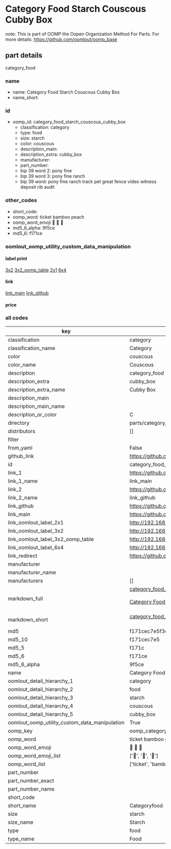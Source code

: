 # Category Food Starch Couscous Cubby Box  

note: This is part of OOMP the Oopen Organization Method For Parts. For more details: https://github.com/oomlout/oomp_base

##  part details
  



category_food



### name
* name: Category Food Starch Couscous Cubby Box
* name_short: 
### id
* oomp_id: category_food_starch_couscous_cubby_box
  * classification: category
  * type: food
  * size: starch
  * color: couscous
  * description_main: 
  * description_extra: cubby_box
  * manufacturer: 
  * part_number: 
  * bip 39 word 2: pony fine
  * bip 39 word 3: pony fine ranch
  * bip 39 word: pony fine ranch track pet great fence video witness deposit rib audit

### other_codes
* short_code: 
* oomp_word: ticket bamboo peach
* oomp_word_emoji :ticket: :bamboo: :peach:
* md5_6_alpha: 9f5ce
* md5_6: f171ce






### oomlout_oomp_utility_custom_data_manipulation
#### label print
[3x2](http://192.168.1.245:1112/?label=oomp%209f5ce)
[3x2_oomp_table](http://192.168.1.108:1112/?label=oomp%209f5ce)
[2x1](http://192.168.1.242:1112/?label=oomp%209f5ce)
[6x4](http://192.168.1.55:1112/?label=oomp%209f5ce)    

#### link

[link_main](https://github.com/oomlout/oomlout_oomp_version_1_messy/tree/main/parts/category_food_starch_couscous_cubby_box) [link_github](https://github.com/oomlout/oomlout_oomp_version_1_messy/tree/main/parts/category_food_starch_couscous_cubby_box)                             

#### price







### all codes 
| key | value |  
| --- | --- |  
| classification | category |  
| classification_name | Category |  
| color | couscous |  
| color_name | Couscous |  
| description | category_food |  
| description_extra | cubby_box |  
| description_extra_name | Cubby Box |  
| description_main |  |  
| description_main_name |  |  
| description_or_color | C  |  
| directory | parts/category_food_starch_couscous_cubby_box |  
| distributors | [] |  
| filter |  |  
| from_yaml | False |  
| github_link | https://github.com/oomlout/oomlout_oomp_part_src/tree/main/parts/category_food_starch_couscous_cubby_box |  
| id | category_food_starch_couscous_cubby_box |  
| link_1 | https://github.com/oomlout/oomlout_oomp_version_1_messy/tree/main/parts/category_food_starch_couscous_cubby_box |  
| link_1_name | link_main |  
| link_2 | https://github.com/oomlout/oomlout_oomp_version_1_messy/tree/main/parts/category_food_starch_couscous_cubby_box |  
| link_2_name | link_github |  
| link_github | https://github.com/oomlout/oomlout_oomp_version_1_messy/tree/main/parts/category_food_starch_couscous_cubby_box |  
| link_main | https://github.com/oomlout/oomlout_oomp_version_1_messy/tree/main/parts/category_food_starch_couscous_cubby_box |  
| link_oomlout_label_2x1 | http://192.168.1.242:1112/?label=oomp%209f5ce |  
| link_oomlout_label_3x2 | http://192.168.1.245:1112/?label=oomp%209f5ce |  
| link_oomlout_label_3x2_oomp_table | http://192.168.1.108:1112/?label=oomp%209f5ce |  
| link_oomlout_label_6x4 | http://192.168.1.55:1112/?label=oomp%209f5ce |  
| link_redirect | https://github.com/oomlout/oomlout_oomp_version_1_messy/tree/main/parts/category_food_starch_couscous_cubby_box |  
| manufacturer |  |  
| manufacturer_name |  |  
| manufacturers | [] |  
| markdown_full | [category_food_starch_couscous_cubby_box](none)<br>[](none)<br>[Category Food Starch Couscous Cubby Box](none)<br><br> |  
| markdown_short | [category_food_starch_couscous_cubby_box](none)<br><br> |  
| md5 | f171cec7e5f3caa198d1be696315b53f |  
| md5_10 | f171cec7e5 |  
| md5_5 | f171c |  
| md5_6 | f171ce |  
| md5_6_alpha | 9f5ce |  
| name | Category Food Starch Couscous Cubby Box |  
| oomlout_detail_hierarchy_1 | category |  
| oomlout_detail_hierarchy_2 | food |  
| oomlout_detail_hierarchy_3 | starch |  
| oomlout_detail_hierarchy_4 | couscous |  
| oomlout_detail_hierarchy_5 | cubby_box |  
| oomlout_oomp_utility_custom_data_manipulation | True |  
| oomp_key | oomp_category_food_starch_couscous_cubby_box |  
| oomp_word | ticket bamboo peach |  
| oomp_word_emoji | :ticket: :bamboo: :peach: |  
| oomp_word_emoji_list | [':ticket:', ':bamboo:', ':peach:'] |  
| oomp_word_list | ['ticket', 'bamboo', 'peach'] |  
| part_number |  |  
| part_number_exact |  |  
| part_number_name |  |  
| short_code |  |  
| short_name | Categoryfood |  
| size | starch |  
| size_name | Starch |  
| type | food |  
| type_name | Food |  
